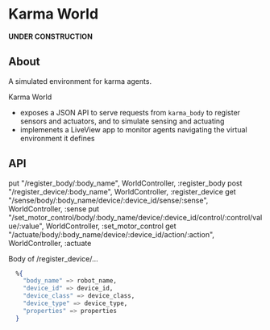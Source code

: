 # Karma World

**UNDER CONSTRUCTION**

## About

A simulated environment for karma agents.

Karma World

* exposes a JSON API to serve requests from `karma_body` to register sensors and actuators, and to simulate sensing and actuating
* implemenets a LiveView app to monitor agents navigating the virtual environment it defines

## API

put "/register_body/:body_name", WorldController, :register_body
post "/register_device/:body_name", WorldController, :register_device
get "/sense/body/:body_name/device/:device_id/sense/:sense", WorldController, :sense
put "/set_motor_control/body/:body_name/device/:device_id/control/:control/value/:value", WorldController, :set_motor_control
get "/actuate/body/:body_name/device/:device_id/action/:action", WorldController, :actuate

Body of /register_device/...

``` elixir
  %{
    "body_name" => robot_name,
    "device_id" => device_id,
    "device_class" => device_class,
    "device_type" => device_type,
    "properties" => properties
  }
```
